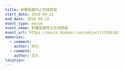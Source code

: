 ```yaml
---
title: 射雕英雄传之东成西就
start_date: 2018-04-22
end_date: 2018-04-22
event_type: movie
event_name: 射雕英雄传之东成西就
event_url: https://movie.douban.com/subject/1316510/
memories:
  - comment: 
    author: 时九
  - comment: 
    author: 念九  
location: 
---
```

